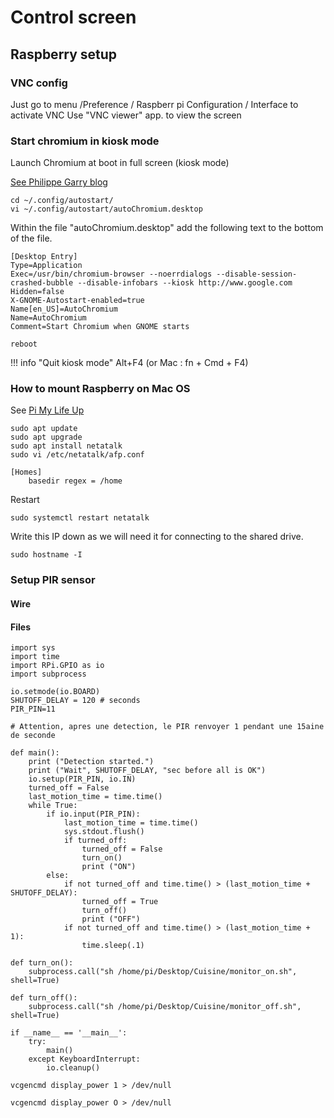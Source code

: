 # Control screen

## Raspberry setup

### VNC config
Just go to menu /Preference / Raspberr pi Configuration / Interface to activate VNC
Use "VNC viewer" app. to view the screen

### Start chromium in kiosk mode
Launch Chromium at boot in full screen (kiosk mode)

[See Philippe Garry blog ](http://blog.philippegarry.com/2016/03/29/faire-de-son-pi-une-borne-raspberry-pi-kiosk-mode-jessie-version/)

```
cd ~/.config/autostart/
vi ~/.config/autostart/autoChromium.desktop
```
Within the file "autoChromium.desktop" add the following text to the bottom of the file.
```
[Desktop Entry]
Type=Application
Exec=/usr/bin/chromium-browser --noerrdialogs --disable-session-crashed-bubble --disable-infobars --kiosk http://www.google.com
Hidden=false
X-GNOME-Autostart-enabled=true
Name[en_US]=AutoChromium
Name=AutoChromium
Comment=Start Chromium when GNOME starts
```
```
reboot
```


!!! info "Quit kiosk mode"
    Alt+F4 (or Mac : fn + Cmd + F4)

### How to mount Raspberry on Mac OS

See [Pi My Life Up](https://pimylifeup.com/raspberry-pi-afp/)

```
sudo apt update
sudo apt upgrade
sudo apt install netatalk
sudo vi /etc/netatalk/afp.conf
```

```
[Homes]
    basedir regex = /home
```
Restart
```
sudo systemctl restart netatalk
```

Write this IP down as we will need it for connecting to the shared drive.

```
sudo hostname -I
```

### Setup PIR sensor
#### Wire
#### Files

```
import sys
import time
import RPi.GPIO as io
import subprocess

io.setmode(io.BOARD)
SHUTOFF_DELAY = 120 # seconds
PIR_PIN=11

# Attention, apres une detection, le PIR renvoyer 1 pendant une 15aine de seconde

def main():
    print ("Detection started.")
    print ("Wait", SHUTOFF_DELAY, "sec before all is OK")
    io.setup(PIR_PIN, io.IN)
    turned_off = False
    last_motion_time = time.time()
    while True:
        if io.input(PIR_PIN):
            last_motion_time = time.time()
            sys.stdout.flush()
            if turned_off:
                turned_off = False
                turn_on()
                print ("ON")
        else:
            if not turned_off and time.time() > (last_motion_time + SHUTOFF_DELAY):
                turned_off = True
                turn_off()
                print ("OFF")
            if not turned_off and time.time() > (last_motion_time + 1):
                time.sleep(.1)

def turn_on():
    subprocess.call("sh /home/pi/Desktop/Cuisine/monitor_on.sh", shell=True)

def turn_off():
    subprocess.call("sh /home/pi/Desktop/Cuisine/monitor_off.sh", shell=True)

if __name__ == '__main__':
    try:
        main()
    except KeyboardInterrupt:
        io.cleanup()
```

```
vcgencmd display_power 1 > /dev/null
```
```
vcgencmd display_power O > /dev/null
```
